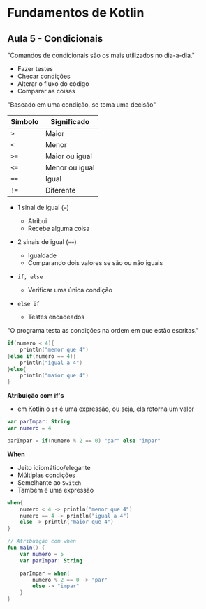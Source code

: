 # Fundamentos de Kotlin

## Aula 5 - Condicionais

"Comandos de condicionais são os mais utilizados no dia-a-dia."

- Fazer testes
- Checar condições
- Alterar o fluxo do código
- Comparar as coisas

"Baseado em uma condição, se toma uma decisão"

| Símbolo | Significado       |
| ------- | ------------------ |
| `>`     | Maior             |
| `<`     | Menor             |
| `>=`    | Maior ou igual     |
| `<=`    | Menor ou igual     |
| `==`    | Igual             |
| `!=`    | Diferente         |


- 1 sinal de igual (`=`)
    - Atribui
    - Recebe alguma coisa

- 2 sinais de igual (`==`)
    - Igualdade
    - Comparando dois valores se são ou não iguais

- `if, else`
    - Verificar uma única condição

- `else if`
    - Testes encadeados

"O programa testa as condições na ordem em que estão escritas."

```kotlin
if(numero < 4){
    println("menor que 4")
}else if(numero == 4){
    println("igual a 4")
}else{
    println("maior que 4")
}
```

**Atribuição com if's**

- em Kotlin o `if` é uma expressão, ou seja, ela retorna um valor

```kotlin
var parImpar: String
var numero = 4

parImpar = if(numero % 2 == 0) "par" else "impar"
```

**When**

- Jeito idiomático/elegante
- Múltiplas condições
- Semelhante ao `Switch`
- Também é uma expressão

```kotlin
when{
    numero < 4 -> println("menor que 4")
    numero == 4 -> println("igual a 4")
    else -> println("maior que 4")
}
```
```kotlin
// Atribuição com when
fun main() {
    var numero = 5
    var parImpar: String

    parImpar = when{
        numero % 2 == 0 -> "par"
        else -> "impar"
    }
}
```
